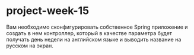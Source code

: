 # project-week-15
Вам необходимо сконфигурировать собственное Spring приложение и создать в нем контроллер, 
который в качестве параметра будет получать день недели на английском языке и выводить название на русском на экран.
